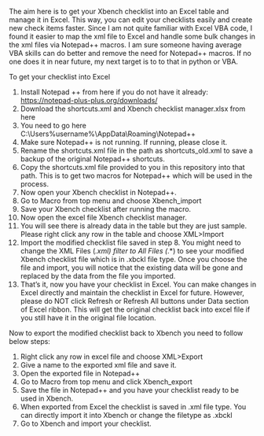 The aim here is to get your Xbench checklist into an Excel table and manage it in Excel. This way, you can edit your checklists easily and create new check items faster.
Since I am not quite familiar with Excel VBA code, I found it easier to map the xml file to Excel and handle some bulk changes in the xml files via Notepad++ macros.
I am sure someone having average VBA skills can do better and remove the need for Notepad++ macros. If no one does it in near future, my next target is to to that in python or VBA.

To get your checklist into Excel
1) Install Notepad ++ from here if you do not have it already: https://notepad-plus-plus.org/downloads/
2) Download the shortcuts.xml and Xbench checklist manager.xlsx from here
3) You need to go here C:\Users\%username%\AppData\Roaming\Notepad++ 
4) Make sure Notepad++ is not running. If running, please close it. 
5) Rename the shortcuts.xml file in the path as shortcuts_old.xml to save a backup of the original Notepad++ shortcuts.
6) Copy the shortcuts.xml file provided to you in this repository into that path. This is to get two macros for Notepad++ which will be used in the process.
7) Now open your Xbench checklist in Notepad++.
8) Go to Macro from top menu and choose Xbench_import
9) Save your Xbench checklist after running the macro.
10) Now open the excel file Xbench checklist manager.
11) You will see there is already data in the table but they are just sample. Please right click any row in the table and choose XML>Import 
12) Import the modified checklist file saved in step 8. You might need to change the XML Files (*.xml) filter to All Files (*.*) to see your modified Xbench checklist file which is in .xbckl file type. Once you choose the file and import, you will notice that the existing data will be gone and replaced by the data from the file you imported.
13) That’s it, now you have your checklist in Excel. You can make changes in Excel directly and maintain the checklist in Excel for future. However, please do NOT click Refresh or Refresh All buttons under Data section of Excel ribbon. This will get the original checklist back into excel file if you still have it in the original file location.

Now to export the modified checklist back to Xbench you need to follow below steps:

1) Right click any row in excel file and choose XML>Export
2) Give a name to the exported xml file and save it.
3) Open the exported file in Notepad++
4) Go to Macro from top menu and click Xbench_export
5) Save the file in Notepad++ and you have your checklist ready to be used in Xbench.
6) When exported from Excel the checklist is saved in .xml file type. You can directly import it into Xbench or change the filetype as .xbckl
7) Go to Xbench and import your checklist.
